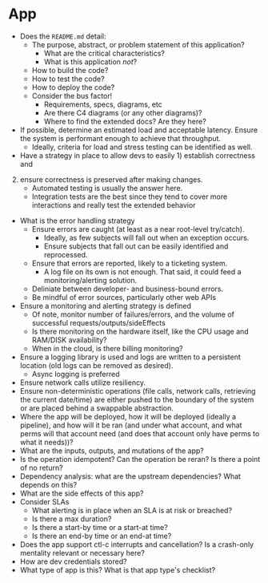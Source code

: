 # App

- Does the `README.md` detail:
    - The purpose, abstract, or problem statement of this application?
        - What are the critical characteristics?
        - What is this application *not*?
    - How to build the code?
    - How to test the code?
    - How to deploy the code?
    - Consider the bus factor!
        - Requirements, specs, diagrams, etc
        - Are there C4 diagrams (or any other diagrams)?
        - Where to find the extended docs? Are they here?
- If possible, determine an estimated load and acceptable latency. Ensure the
system is performant enough to achieve that throughput.
    - Ideally, criteria for load and stress testing can be identified as well.
- Have a strategy in place to allow devs to easily 1) establish correctness and
2) ensure correctness is preserved after making changes.
    - Automated testing is usually the answer here.
    - Integration tests are the best since they tend to cover more interactions
    and really test the extended behavior
- What is the error handling strategy
    - Ensure errors are caught (at least as a near root-level try/catch).
        - Ideally, as few subjects will fall out when an exception occurs.
        - Ensure subjects that fall out can be easily identified and
        reprocessed.
    - Ensure that errors are reported, likely to a ticketing system.
        - A log file on its own is not enough. That said, it could feed a
        monitoring/alerting solution.
    - Deliniate between developer- and business-bound errors.
    - Be mindful of error sources, particularly other web APIs
- Ensure a monitoring and alerting strategy is defined
    - Of note, monitor number of failures/errors, and the volume of successful
    requests/outputs/sideEffects
    - Is there monitoring on the hardware itself, like the CPU usage and
    RAM/DISK availability?
    - When in the cloud, is there billing monitoring?
- Ensure a logging library is used and logs are written to a persistent location
(old logs can be removed as desired).
    - Async logging is preferred
- Ensure network calls utilize resiliency.
- Ensure non-deterministic operations (file calls, network calls, retrieving the
current date/time) are either pushed to the boundary of the system or are placed
behind a swappable abstraction.
- Where the app will be deployed, how it will be deployed (ideally a pipeline),
and how will it be ran (and under what account, and what perms will that account
need (and does that account only have perms to what it needs))?
- What are the inputs, outputs, and mutations of the app?
- Is the operation idempotent? Can the operation be reran? Is there a point of
no return?
- Dependency analysis: what are the upstream dependencies? What depends on this?
- What are the side effects of this app?
- Consider SLAs
    - What alerting is in place when an SLA is at risk or breached?
    - Is there a max duration?
    - Is there a start-by time or a start-at time?
    - Is there an end-by time or an end-at time?
- Does the app support ctl-c interrupts and cancellation? Is a crash-only
mentality relevant or necessary here?
- How are dev credentials stored?
- What type of app is this? What is that app type's checklist?

